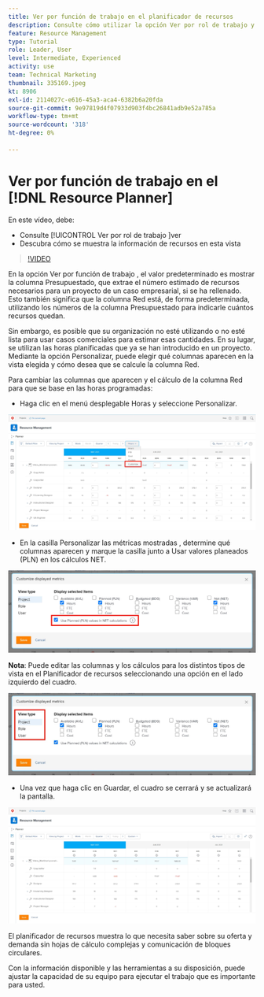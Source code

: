 ```yaml
---
title: Ver por función de trabajo en el planificador de recursos
description: Consulte cómo utilizar la opción Ver por rol de trabajo y cómo se muestra la información de recursos en esta vista.
feature: Resource Management
type: Tutorial
role: Leader, User
level: Intermediate, Experienced
activity: use
team: Technical Marketing
thumbnail: 335169.jpeg
kt: 8906
exl-id: 2114027c-e616-45a3-aca4-6382b6a20fda
source-git-commit: 9e97819d4f07933d903f4bc26841adb9e52a785a
workflow-type: tm+mt
source-wordcount: '318'
ht-degree: 0%

---
```


# Ver por función de trabajo en el [!DNL Resource Planner]

En este vídeo, debe:

* Consulte [!UICONTROL Ver por rol de trabajo ]ver
* Descubra cómo se muestra la información de recursos en esta vista


>[!VIDEO](https://video.tv.adobe.com/v/335169/?quality=12)

En la opción Ver por función de trabajo , el valor predeterminado es mostrar la columna Presupuestado, que extrae el número estimado de recursos necesarios para un proyecto de un caso empresarial, si se ha rellenado. Esto también significa que la columna Red está, de forma predeterminada, utilizando los números de la columna Presupuestado para indicarle cuántos recursos quedan.

Sin embargo, es posible que su organización no esté utilizando o no esté lista para usar casos comerciales para estimar esas cantidades. En su lugar, se utilizan las horas planificadas que ya se han introducido en un proyecto. Mediante la opción Personalizar, puede elegir qué columnas aparecen en la vista elegida y cómo desea que se calcule la columna Red.

Para cambiar las columnas que aparecen y el cálculo de la columna Red para que se base en las horas programadas:

* Haga clic en el menú desplegable Horas y seleccione Personalizar.

![Opción Personalizar del menú desplegable](assets/NetHours01.png)

* En la casilla Personalizar las métricas mostradas , determine qué columnas aparecen y marque la casilla junto a Usar valores planeados (PLN) en los cálculos NET.

![Usar valores planificados en la opción Cálculos NETOS](assets/NetHours02.png)

**Nota**: Puede editar las columnas y los cálculos para los distintos tipos de vista en el Planificador de recursos seleccionando una opción en el lado izquierdo del cuadro.

![Opciones de tipo de vista](assets/NetHours03.jpg)

* Una vez que haga clic en Guardar, el cuadro se cerrará y se actualizará la pantalla.

![Herramienta de planificación de recursos](assets/NetHours04.jpg)

El planificador de recursos muestra lo que necesita saber sobre su oferta y demanda sin hojas de cálculo complejas y comunicación de bloques circulares.

Con la información disponible y las herramientas a su disposición, puede ajustar la capacidad de su equipo para ejecutar el trabajo que es importante para usted.
